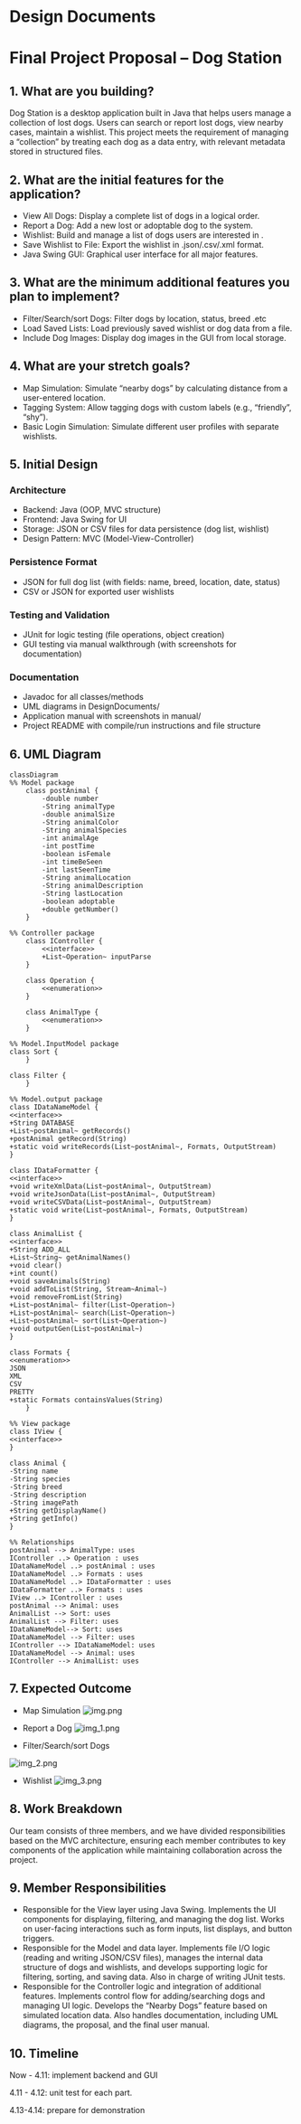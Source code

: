 # Design Documents

# Final Project Proposal – Dog Station

## 1. What are you building?
Dog Station is a desktop application built in Java that helps users manage a collection of lost dogs. Users can search or report lost dogs, view nearby cases, maintain a wishlist. This project meets the requirement of managing a “collection” by treating each dog as a data entry, with relevant metadata stored in structured files.

## 2. What are the initial features for the application?
   - View All Dogs: Display a complete list of dogs in a logical order.
   - Report a Dog: Add a new lost or adoptable dog to the system.
   - Wishlist: Build and manage a list of dogs users are interested in .
   - Save Wishlist to File: Export the wishlist in .json/.csv/.xml format.
   - Java Swing GUI: Graphical user interface for all major features.

## 3. What are the minimum additional features you plan to implement?
   - Filter/Search/sort Dogs: Filter dogs by location, status,  breed .etc
   - Load Saved Lists: Load previously saved wishlist or dog data from a file.
   - Include Dog Images: Display dog images in the GUI from local storage.

## 4. What are your stretch goals?
   - Map Simulation: Simulate “nearby dogs” by calculating distance from a user-entered location.
   - Tagging System: Allow tagging dogs with custom labels (e.g., “friendly”, “shy”).
   - Basic Login Simulation: Simulate different user profiles with separate wishlists.

## 5. Initial Design
   ### Architecture   
   - Backend: Java (OOP, MVC structure)
   - Frontend: Java Swing for UI
   - Storage: JSON or CSV files for data persistence (dog list, wishlist)
   - Design Pattern: MVC (Model-View-Controller)

### Persistence Format
- JSON for full dog list (with fields: name, breed, location, date, status)
- CSV or JSON for exported user wishlists
### Testing and Validation
- JUnit for logic testing (file operations, object creation)
- GUI testing via manual walkthrough (with screenshots for documentation)
### Documentation
- Javadoc for all classes/methods
- UML diagrams in DesignDocuments/
- Application manual with screenshots in manual/
- Project README with compile/run instructions and file structure


## 6. UML Diagram
```mermaid
classDiagram
%% Model package
    class postAnimal {
        -double number
        -String animalType
        -double animalSize
        -String animalColor
        -String animalSpecies
        -int animalAge
        -int postTime
        -boolean isFemale
        -int timeBeSeen
        -int lastSeenTime
        -String animalLocation
        -String animalDescription
        -String lastLocation
        -boolean adoptable
        +double getNumber()
    }

%% Controller package
    class IController {
        <<interface>>
        +List~Operation~ inputParse
    }

    class Operation {
        <<enumeration>>
    }
    
    class AnimalType {
        <<enumeration>>
    }

%% Model.InputModel package
class Sort {
    }

class Filter {
    }

%% Model.output package
class IDataNameModel {
<<interface>>
+String DATABASE
+List~postAnimal~ getRecords()
+postAnimal getRecord(String)
+static void writeRecords(List~postAnimal~, Formats, OutputStream)
}

class IDataFormatter {
<<interface>>
+void writeXmlData(List~postAnimal~, OutputStream)
+void writeJsonData(List~postAnimal~, OutputStream)
+void writeCSVData(List~postAnimal~, OutputStream)
+static void write(List~postAnimal~, Formats, OutputStream)
}

class AnimalList {
<<interface>>
+String ADD_ALL
+List~String~ getAnimalNames()
+void clear()
+int count()
+void saveAnimals(String)
+void addToList(String, Stream~Animal~)
+void removeFromList(String)
+List~postAnimal~ filter(List~Operation~)
+List~postAnimal~ search(List~Operation~)
+List~postAnimal~ sort(List~Operation~)
+void outputGen(List~postAnimal~)
}

class Formats {
<<enumeration>>
JSON
XML
CSV
PRETTY
+static Formats containsValues(String)
    }

%% View package
class IView {
<<interface>>
}

class Animal {
-String name
-String species
-String breed
-String description
-String imagePath
+String getDisplayName()
+String getInfo()
}

%% Relationships
postAnimal --> AnimalType: uses
IController ..> Operation : uses
IDataNameModel ..> postAnimal : uses
IDataNameModel ..> Formats : uses
IDataNameModel ..> IDataFormatter : uses
IDataFormatter ..> Formats : uses
IView ..> IController : uses
postAnimal --> Animal: uses
AnimalList --> Sort: uses
AnimalList --> Filter: uses
IDataNameModel--> Sort: uses
IDataNameModel --> Filter: uses
IController --> IDataNameModel: uses
IDataNameModel --> Animal: uses
IController --> AnimalList: uses

```

## 7. Expected Outcome

- Map Simulation
![img.png](InitialDesign-img.png)

- Report a Dog
![img_1.png](InitialDesign-img_1.png)

- Filter/Search/sort Dogs

![img_2.png](InitialDesign-img_2.png)

- Wishlist
![img_3.png](InitialDeisgn-img_3.png)


## 8. Work Breakdown
Our team consists of three members, and we have divided responsibilities based on the MVC architecture, ensuring each member contributes to key components of the application while maintaining collaboration across the project.

## 9. Member Responsibilities
- Responsible for the View layer using Java Swing. Implements the UI components for displaying, filtering, and managing the dog list. Works on user-facing interactions such as form inputs, list displays, and button triggers.
- Responsible for the Model and data layer. Implements file I/O logic (reading and writing JSON/CSV files), manages the internal data structure of dogs and wishlists, and develops supporting logic for filtering, sorting, and saving data. Also in charge of writing JUnit tests.
- Responsible for the Controller logic and integration of additional features. Implements control flow for adding/searching dogs and managing UI logic. Develops the “Nearby Dogs” feature based on simulated location data. Also handles documentation, including UML diagrams, the proposal, and the final user manual.

## 10. Timeline
Now - 4.11: implement backend and GUI

4.11 - 4.12: unit test for each part.

4.13-4.14: prepare for demonstration


